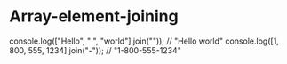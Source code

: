 # Array-element-joining
 
console.log(["Hello", " ", "world"].join("")); // "Hello world"
console.log([1, 800, 555, 1234].join("-")); // "1-800-555-1234"
